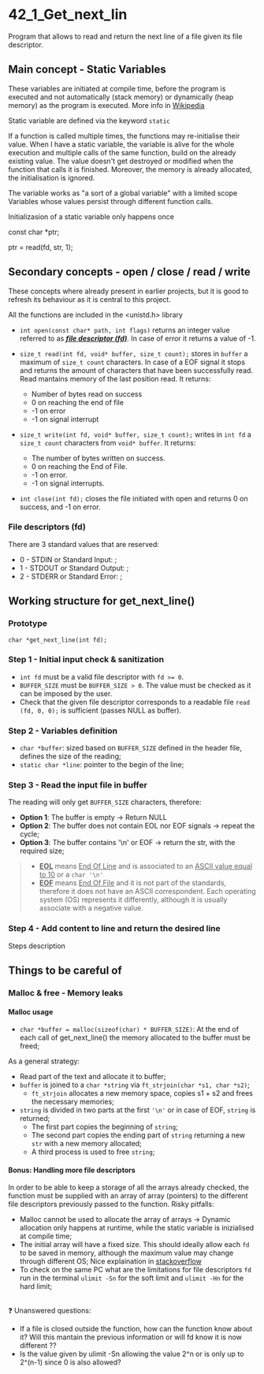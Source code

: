 # 42_1_Get_next_lin

Program that allows to read and return the next line of a file given its file descriptor.

## Main concept - Static Variables

These variables are initiated at compile time, before the program is executed and not automatically (stack memory) or dynamically (heap memory) as the program is executed. More info in [Wikipedia](https://en.wikipedia.org/wiki/Static_variable)

Static variable are defined via the keyword `static`

If a function is called multiple times, the functions may re-initialise their value. When I have a static variable, the variable is alive for the whole execution and multiple calls of the same function, build on the already existing value. The value doesn't get destroyed or modified when the function that calls it is finished. Moreover, the memory is already allocated, the initialisation is ignored.

The variable works as "a sort of a global variable" with a limited scope
Variables whose values persist through different function calls.

Initializasion of a static variable only happens once

const char *ptr;

ptr = read(fd, str, 1);

## Secondary concepts - open / close / read / write

These concepts where already present in earlier projects, but it is good to refresh its behaviour as it is central to this project.

All the functions are included in the &lt;unistd.h&gt; library

* `int open(const char* path, int flags)` returns an integer value referred to as <u>***file descriptor (fd)***</u>. In case of error it returns a value of -1.

* `size_t read(int fd, void* buffer, size_t count);` stores in `buffer` a maximum of `size_t count` characters. In case of a EOF signal it stops and returns the amount of characters that have been successfully read. Read mantains memory of the last position read. It returns:

  * Number of bytes read on success
  * 0 on reaching the end of file
  * -1 on error
  * -1 on signal interrupt

* `size_t write(int fd, void* buffer, size_t count);` writes in `int fd` a `size_t count` characters from `void* buffer`. It returns:

  * The number of bytes written on success.
  * 0 on reaching the End of File.
  * -1 on error.
  * -1 on signal interrupts.

* `int close(int fd);` closes the file initiated with open and returns 0 on success, and -1 on error.

### File descriptors (fd)

There are 3 standard values that are reserved:
- 0 - STDIN or Standard Input: ;
- 1 - STDOUT or Standard Output: ;
- 2 - STDERR or Standard Error: ;

## Working structure for get_next_line()

### Prototype

```
char *get_next_line(int fd);
```

### Step 1 - Initial input check & sanitization

* `int fd` must be a valid file descriptor with `fd >= 0`.
* `BUFFER_SIZE` must be `BUFFER_SIZE > 0`. The value must be checked as it can be imposed by the user.
* Check that the given file descriptor corresponds to a readable file `read (fd, 0, 0);` is sufficient (passes NULL as buffer).

### Step 2 - Variables definition

* `char *buffer`: sized based on `BUFFER_SIZE` defined in the header file, defines the size of the reading;
* `static char *line`: pointer to the begin of the line;

### Step 3 - Read the input file in buffer

The reading will only get `BUFFER_SIZE` characters, therefore:

* **Option 1**: The buffer is empty -> Return NULL
* **Option 2**: The buffer does not contain EOL nor EOF signals -> repeat the cycle;
* **Option 3**: The buffer contains '\n' or EOF -> return the str, with the required size;

> * <u>**EOL**</u> means <u>End Of Line</u> and is associated to an <u>ASCII value equal to 10</u> or a `char '\n'`
> * <u>**EOF**</u> means <u>End Of File</u> and it is not part of the standards, therefore it does not have an ASCII correspondent. Each operating system (OS) represents it differently, although it is usually associate with a negative value.

### Step 4 - Add content to line and return the desired line

Steps description

## Things to be careful of

### Malloc & free - Memory leaks

#### Malloc usage

* `char *buffer = malloc(sizeof(char) * BUFFER_SIZE)`: At the end of each call of get_next_line() the memory allocated to the buffer must be freed;

As a general strategy:

* Read part of the text and allocate it to buffer;
* `buffer` is joined to a `char *string` via `ft_strjoin(char *s1, char *s2)`;
  * `ft_strjoin` allocates a new memory space, copies s1 + s2 and frees the necessary memories;
* `string` is divided in two parts at the first `'\n'` or in case of EOF, `string` is returned;
  * The first part copies the beginning of `string`;
  * The second part copies the ending part of `string` returning a new `str` with a new memory allocated;
  * A third process is used to free `string`;


#### Bonus: Handling more file descriptors

In order to be able to keep a storage of all the arrays already checked, the function must be supplied with an array of array (pointers) to the different file descriptors previously passed to the function. Risky pitfalls:

* Malloc cannot be used to allocate the array of arrays -> Dynamic allocation only happens at runtime, while the static variable is inizialised at compile time;
* The initial array will have a fixed size. This should ideally allow each `fd` to be saved in memory, although the maximum value may change through different OS; Nice explaination in [stackoverflow](https://stackoverflow.com/questions/35442414/dynamic-vs-static-array-in-c)
* To check on the same PC what are the limitations for file descriptors `fd` run in the terminal `ulimit -Sn` for the soft limit and `ulimit -Hn` for the hard limit;

<br> :question: Unanswered questions:

* If a file is closed outside the function, how can the function know about it? Will this mantain the previous information or will fd know it is now different ??
* Is the value given by ulimit -Sn allowing the value 2^n or is only up to 2^(n-1) since 0 is also allowed?
